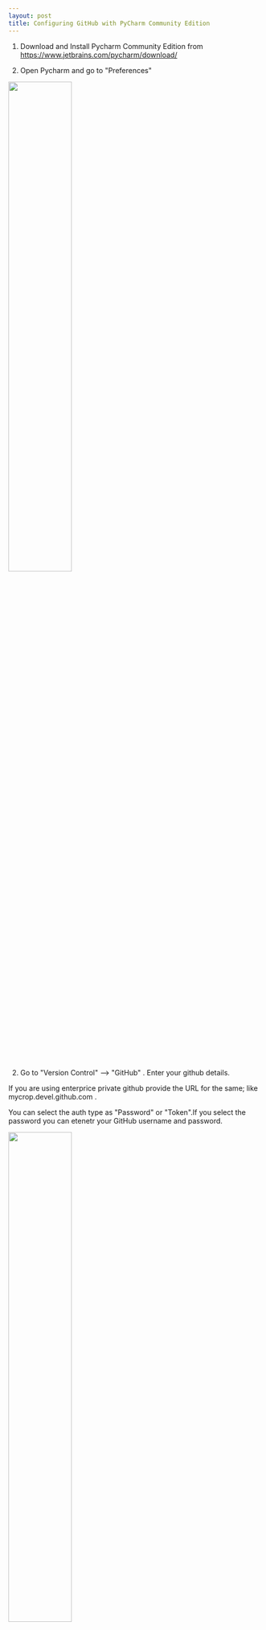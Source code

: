 ```yaml
---
layout: post
title: Configuring GitHub with PyCharm Community Edition
---
```


1)  Download and Install Pycharm Community Edition from https://www.jetbrains.com/pycharm/download/ 

2) Open Pycharm and go to "Preferences"

<img src="https://raw.githubusercontent.com/jaganadhg/jaganadhg.github.io/master/images/0.png" width="50%" height="50%" align="middle" >

2) Go to "Version Control" --> "GitHub" . Enter your github details. 

If you are using enterprice private github provide the URL for the same; like mycrop.devel.github.com .

You can select the auth type as "Password" or "Token".If you select the password you can etenetr your GitHub username and password.

<img src="https://raw.githubusercontent.com/jaganadhg/jaganadhg.github.io/master/images/1.png" width="50%" height="50%" align="middle" >

Click on the "Test" button. If the URL, username and password is correct you will see the following screen. If it is not please check your URL/usernamw/password.

<img src="https://raw.githubusercontent.com/jaganadhg/jaganadhg.github.io/master/images/2.png" width="50%" height="50%" align="middle" >

3) Click "Ok" the pop-up and bottom.

4) Go to "Version Control" --> "Git" .

<img src="https://raw.githubusercontent.com/jaganadhg/jaganadhg.github.io/master/images/3.png" width="50%" height="50%" align="middle" >


Click on the "..." near the "Test" button. It will open a new pop-up window. If you are in Windows browse to "Program Files (x86)" in the case of 64 bit systems else "Program Files". Go to "GitHub"--> "bin" and select "git.exe" and click "Open"

In systems like Ubuntu/CentOS/Fedora or MacOsX this step is not required.

<img src="https://raw.githubusercontent.com/jaganadhg/jaganadhg.github.io/master/images/4.png" width="50%" height="50%" align="middle" >

5) Click on "Test" button. If the correct version of the "git.exe" file is selected it will show test successful message. Else you might not have selected the right git.exe file.

6) Click on the "Apply" and then "Ok" button. 
This will configure the "GitHub" with PyCharm.


### Checkingout Code and Commiting Code 

1) From the "VCS" menu go to "Checkout from Version Control" --> "GitHub"

<img src="https://raw.githubusercontent.com/jaganadhg/jaganadhg.github.io/master/images/6.png" width="50%" height="50%" align="middle" >

2) It will open a new pop-up window. Enter the complete remote repository URL in the "Git Repository URL:" 

Enter or Browse to a dierctory where you would like to store the cloned repo in the "Parent Directory"

You can pride a dierctory name in the "Directory Name:" . Mostly this will be the rempte Git Repo. If you wish chnage the same. Else let it be the same.

<img src="https://raw.githubusercontent.com/jaganadhg/jaganadhg.github.io/master/images/8.png" width="50%" height="50%" align="middle" >


3) Click on the "Test" Button to check GitHUb connectivity. If the connection is successful it will show the following window. 

<img src="https://raw.githubusercontent.com/jaganadhg/jaganadhg.github.io/master/images/9.png" width="50%" height="50%" align="middle" >

If there is error check the configurations for GitHub.

4) Click "Ok" and it will promt for confirmation. Click "Yes" on the new pop-up window.

<img src="https://raw.githubusercontent.com/jaganadhg/jaganadhg.github.io/master/images/10.png" width="50%" height="50%" align="middle" >

5) Once the ckeck-out is compleated it will ask for confirmation wheather to open in the same window or open a new window. Click on the same window opetion and "Ok" button.

<img src="https://raw.githubusercontent.com/jaganadhg/jaganadhg.github.io/master/images/11.png" width="50%" height="50%" align="middle" >

6) Now add a new file

<img src="https://raw.githubusercontent.com/jaganadhg/jaganadhg.github.io/master/images/12.png" width="50%" height="50%" align="middle" >


<img src="https://raw.githubusercontent.com/jaganadhg/jaganadhg.github.io/master/images/13.png" width="50%" height="50%" align="middle" >


Once you create the file it will ask wheather the file has to be added to version controll. Click "Ok".


<img src="https://raw.githubusercontent.com/jaganadhg/jaganadhg.github.io/master/images/14.png" width="50%" height="50%" align="middle" >

7) Now add some content to the new file. Go to "VCS" --> "Commit"

<img src="https://raw.githubusercontent.com/jaganadhg/jaganadhg.github.io/master/images/15.png" width="50%" height="50%" align="middle" >

8) It will open a new pop-up . Add a commit message in Commit message box. Click on the Commit button

<img src="https://raw.githubusercontent.com/jaganadhg/jaganadhg.github.io/master/images/16.png" width="50%" height="50%" align="middle" >

Once the commit is done a small green pop-up will apper in the bottom of PyCharm.

9) Now we have to push it to master. Rightclick on the modified file . Go to "Git" --> Repository --> click "Push"

<img src="https://raw.githubusercontent.com/jaganadhg/jaganadhg.github.io/master/images/18.png" width="50%" height="50%" align="middle" >

It will open a new window. Click "Push"

<img src="https://raw.githubusercontent.com/jaganadhg/jaganadhg.github.io/master/images/19.png" width="50%" height="50%" align="middle" >

If everything is fine a green pop-up will appear on the bottom.


Now the chnages will be available in the master branch.

